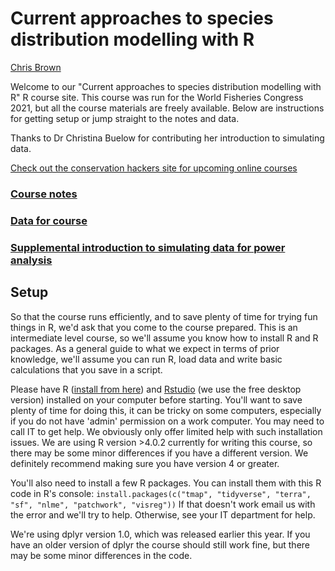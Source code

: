 # Current approaches to species distribution modelling with R

[Chris Brown](https://experts.griffith.edu.au/7867-chris-brown)  

Welcome to our "Current approaches to species distribution modelling with R" R course site. This course was run for the World Fisheries Congress 2021, but all the course materials are freely available. Below are instructions for getting setup or jump straight to the notes and data.

Thanks to Dr Christina Buelow for contributing her introduction to simulating data.

[Check out the conservation hackers site for upcoming online courses](https://www.conservationhackers.org/courses)

### [Course notes](http://www.seascapemodels.org/SDM-fish-course-notes/2021-09-20-SDM-fish-course.html)

### [Data for course](https://github.com/cbrown5/SDM-fish-course-notes/raw/main/data.zip)

### [Supplemental introduction to simulating data for power analysis](http://www.seascapemodels.org/SDM-fish-course-notes/Intro-data-simulation_2021-09-17.html)

## Setup

So that the course runs efficiently, and to save plenty of time for trying fun things in R, we'd ask that you come to the course prepared.
This is an intermediate level course, so we'll assume you know how to install R and R packages. As a general guide to what we expect in terms of prior knowledge, we'll assume you can run R, load data and write basic calculations that you save in a script.

Please have R ([install from here](https://cran.r-project.org/)) and [Rstudio](https://www.rstudio.com/products/rstudio/) (we use the free desktop version) installed on your computer before starting. You'll want to save plenty of time for doing this, it can be tricky on some computers, especially if you do not have 'admin' permission on a work computer. You may need to call IT to get help. We obviously only offer limited help with such installation issues.
We are using R version >4.0.2 currently for writing this course, so there may be some minor differences if you have a different version. We definitely recommend making sure you have version 4 or greater.

You'll also need to install a few R packages. You can install them with this R code in R's console:
`install.packages(c("tmap", "tidyverse", "terra", "sf", "nlme", "patchwork", "visreg"))`
If that doesn't work email us with the error and we'll try to help. Otherwise, see your IT department for help.

We're using dplyr version 1.0, which was released earlier this year. If you have an older version of dplyr the course should still work fine, but there may be some minor differences in the code.

